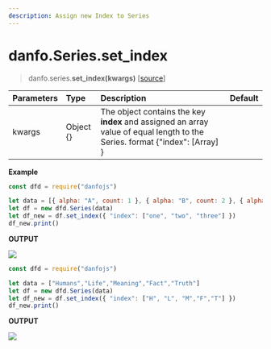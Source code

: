 ```yaml
---
description: Assign new Index to Series
---
```


# danfo.Series.set\_index

> danfo.series.**set\_index\(**kwargs**\)** \[[source](https://github.com/opensource9ja/danfojs/blob/master/danfojs/src/core/series.js#L614)\]

| Parameters | Type | Description | Default |
| :--- | :--- | :--- | :--- |
| kwargs | Object {} | The object contains the key **index** and assigned an array value of equal length to the Series. format {"index": \[Array\] } |   |

**Example**

```javascript
const dfd = require("danfojs")

let data = [{ alpha: "A", count: 1 }, { alpha: "B", count: 2 }, { alpha: "C", count: 3 }]
let df = new dfd.Series(data)
let df_new = df.set_index({ "index": ["one", "two", "three"] })
df_new.print()
```

**OUTPUT**

![](../../.gitbook/assets/series.reset_index.png)

```javascript
const dfd = require("danfojs")

let data = ["Humans","Life","Meaning","Fact","Truth"]
let df = new dfd.Series(data)
let df_new = df.set_index({ "index": ["H", "L", "M","F","T"] })
df_new.print()
```

**OUTPUT**

![](../../.gitbook/assets/series_reset_index2.png)

